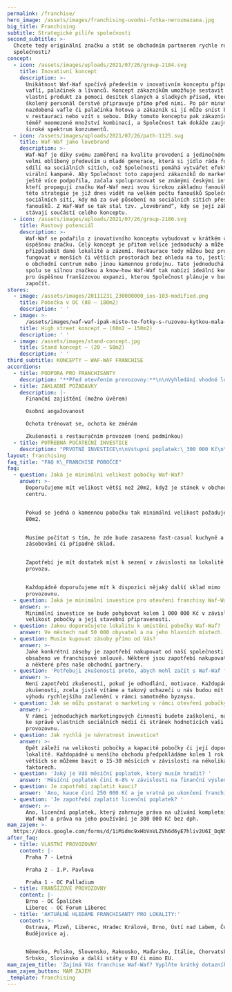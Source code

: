 ```yaml
---
permalink: /franchise/
hero_image: /assets/images/franchising-uvodni-fotka-nerozmazana.jpg
big_title: Franchising
subtitle: Strategické pilíře společnosti
second_subtitle: >-
  Chcete tedy originální značku a stát se obchodním partnerem rychle rostoucí
  společnosti?
concept:
  - icon: /assets/images/uploads/2021/07/26/group-2184.svg
    title: Inovativní koncept
    description: >-
      Unikátnost Waf-Waf spočívá především v inovativním konceptu přípravy
      vaflí, palačinek a lívanců. Koncept zákazníkům umožňuje sestavit si svůj
      vlastní produkt za pomocí desítek slaných a sladkých přísad, který pak
      školený personál čerstvě připravuje přímo před nimi. Po pár minutách je
      nazdobená vafle či palačinka hotova a zákazník si jí může sníst buď přímo
      v restauraci nebo vzít s sebou. Díky tomuto konceptu pak zákazníci mají
      téměř neomezené množství kombinací, a Společnost tak dokáže zaujmout
      široké spektrum konzumentů.
  - icon: /assets/images/uploads/2021/07/26/path-1125.svg
    title: Waf-Waf jako lovebrand
    description: >-
      Waf-Waf je díky svému zaměření na kvalitu provedení a jedinečnému zdobení
      velmi oblíbený především u mladé generace, která si jídlo ráda fotí a
      sdílí na sociálních sítích, což Společnosti pomáhá vytvářet efektivní
      virální kampaně. Aby Společnost toto zapojení zákazníků do marketingu
      ještě více podpořila, začala spolupracovat se známými českými influencery,
      kteří propagují značku Waf-Waf mezi svou širokou základnu fanoušků. Úspěch
      této strategie je již dnes vidět na velkém počtu fanoušků Společnosti na
      sociálních sítí, kdy má za své působení na sociálních sítích přes 32 tis.
      fanoušků. Z Waf-Waf se tak stal tzv. „lovebrand“, kdy se její zákazníci
      stávají součástí celého konceptu.
  - icon: /assets/images/uploads/2021/07/26/group-2186.svg
    title: Rustový potenciál
    description: >-
      Waf-Waf se podařilo z inovativního konceptu vybudovat v krátkém čase
      úspěšnou značku. Celý koncept je přitom velice jednoduchý a může se snadno
      přizpůsobit dané lokalitě a zázemí. Restaurace tedy můžou bez problému
      fungovat v menších či větších prostorách bez ohledu na to, jestli se jedná
      o obchodní centrum nebo jinou kamennou prodejnu. Tato jednoduchá koncepce
      spolu se silnou značkou a know-how Waf-Waf tak nabízí ideální kombinaci
      pro úspěšnou franšízovou expanzi, kterou Společnost plánuje v budoucnu
      započít.
stores:
  - image: /assets/images/20111231_230000000_ios-103-modified.png
    title: Pobočka v OC (80 – 180m2)
    description: ' '
  - image: >-
      /assets/images/waf-waf-ipak-misto-te-fotky-s-ruzovou-kytkou-mala-fotka-v-uvodnim-ramecku.jpg
    title: High street koncept – (60m2 – 150m2)
    description: ' '
  - image: /assets/images/stand-concept.jpg
    title: Stand koncept – (20 – 50m2)
    description: ' '
third_subtitle: KONCEPTY – WAF-WAF FRANCHISE
accordions:
  - title: PODPORA PRO FRANCHISANTY
    description: "**Před otevřením provozovny:**\n\nVyhledání vhodné lokality, nabídka z lokalit, které jsou k dispozici\n\nArchitektonická studie a projekt provozovny\n\nVýstavba a vybavení provozovny na klíč\n\nNábor a vyškolení\_kompletního personálu včetně Vás, kde Vás zasvětíme do jednotlivých procesů \_(provoz, kvalita, marketing, finance, personalistika, kontrola restaurací, věrnostní systém, software aj.)\n\n**Po otevření provozovny:**\n\nZajištění dodávky surovin, obalů a ostatních materiálů (zejména marketingových) včetně technologie a\_logistiky\n\nPodpora centrály Waf-Waf\n\nNastavení marketingové strategie a pomoc při lokálním marketingu\n\nKontrolní systémy provozovny\n\nKompletní softwarové vybavení – pokladní systém, sklady\n\nHodnocení Vaší výkonnosti a hledání optimálního řešení\n\nVývoj a dodržování standardů značky"
  - title: ZÁKLADNÍ POŽADAVKY
    description: |-
      Finanční zajištění (možno úvěrem)

      Osobní angažovanost

      Ochota trénovat se, ochota ke změnám

      Zkušenosti s restauračním provozem (není podmínkou)
  - title: POTŘEBNÁ POČÁTEČNÍ INVESTICE
    description: "PRVOTNÍ INVESTICE\n\nVstupní poplatek:\_300 000 Kč\n\nKauce:\_250 000 Kč\n\nInvestice:\_od cca. 1 mil. v\_závislosti na výběru typu provozu\n\nDále je potřeba se připravit na náklady spojené s otevřením provozovny:  \nškolení zaměstnanců, prvotní náklady na nákup zbož\n\nMĚSÍČNÍ POPLATKY\n\nFranšízový poplatek:\_6-8 % z\_tržby v závislosti na finančních výsledcích.\n\nPROVOZNÍ NÁKLADY\n\nNájemné a energie\n\nMzdové a personální náklady\n\nSuroviny, obaly a logistika\n\nMarketing v\_rámci\_a okolí\_provozovny\n\nIT a Systémy\n\nKontrolní mechanismy provozovny\n\nOstatní provozní, režijní a finanční náklady\n\nSmlouva se uzavírá na dobu 5 let. Návratnosti investic lze dosáhnout během 12-24 měsíců."
layout: franchising
faq_title: "FAQ K\_FRANCHISE POBOČCE"
faq:
  - question: Jaká je minimální velikost pobočky Waf-Waf?
    answer: >-
      Doporučujeme mít velikost větší než 20m2, když je stánek v obchodním
      centru.


      Pokud se jedná o kamennou pobočku tak minimální velikost požadujeme mít
      80m2.


      Musíme počítat s tím, že zde bude zasazena fast-casual kuchyně a take
      zásobování či případně sklad.


      Zapotřebí je mít dostatek míst k sezení v závislosti na lokalitě a typu
      provozu.


      Každopádně doporučujeme mít k dispozici nějaký další sklad mimo
      provozovnu.
  - question: Jaká je minimální investice pro otevření franchisy Waf-Waf?
    answer: >-
      Minimální investice se bude pohybovat kolem 1 000 000 Kč v závislosti na
      velikost pobočky a její stavební připravenosti.
  - question: Jakou doporučujete lokalitu k umístění pobočky Waf-Waf?
    answer: Ve městech nad 50 000 obyvatel a na jeho hlavních místech.
  - question: Musím kupovat zásoby přímo od Vás?
    answer: >-
      Jaké konkrétní zásoby je zapotřebí nakupovat od naší společnosti je
      obsaženo ve franchisové smlouvě. Některé jsou zapotřebí nakupovat napřímo
      a některé přes naše obchodní partnery.
  - question: 'Potřebuji zkušenosti proto, abych mohl začít s Waf-Waf franchise?'
    answer: >-
      Není zapotřebí zkušeností, pokud je odhodlání, motivace. Každopádně
      zkušenosti, zcela jistě vítáme a takový uchazeči u nás budou mít určitou
      výhodu rychlejšího začlenění v rámci samotného byznysu.
  - question: Jak se můžu postarat o marketing v rámci otevření pobočky Waf-Waf?
    answer: >-
      V rámci jednoduchých marketingových činnosti budete zaškoleni, například
      ke správě vlastních sociálních médií či stránek hodnotících vaši
      provozovnu.
  - question: Jak rychlá je návratnost investice?
    answer: >-
      Opět záleží na velikosti pobočky a kapacitě pobočky či její doporučené
      lokalitě. Každopádně u menšího obchodu předpokládáme kolem 1 rok a u
      větších se můžeme bavit o 15-30 měsících v závislosti na několika
      faktorech.
  - question: 'Jaký je Váš měsíční poplatek, který musím hradit? '
    answer: 'Měsíční poplatek činí 6-8% v závislosti na finanční výsledcích. '
  - question: Je zapotřebí zaplatit kauci?
    answer: 'Ano, kauce činí 250 000 Kč a je vratná po ukončení franchisingové smlouvy.'
  - question: 'Je zapotřebí zaplatit licenční poplatek? '
    answer: >-
      Ano, licenční poplatek, který zahrnuje práva na užívání kompletního brandu
      Waf-Waf a práva na jeho používání je 300 000 Kč bez dph.
mam_zajem: >-
  https://docs.google.com/forms/d/1iMidmc9xHbVnVLZVh6d6yE7hliv2U6I_DqN5lSW_3vI/prefill
after_faq:
  - title: VLASTNÍ PROVOZOVNY
    content: |-
      Praha 7 - Letná

      Praha 2 - I.P. Pavlova

      Praha 1 - OC Palladium
  - title: FRANŠÍZOVÉ PROVOZOVNY
    content: |-
      Brno - OC Špalíček
      Liberec - OC Forum Liberec
  - title: 'AKTUÁLNĚ HLEDÁME FRANCHISANTY PRO LOKALITY:'
    content: >-
      Ostrava, Plzeň, Liberec, Hradec Králové, Brno, Ústí nad Labem, České
      Budějovice aj. 


      Německo, Polsko, Slovensko, Rakousko, Maďarsko, Itálie, Chorvatsko,
      Srbsko, Slovinsko a další státy v EU či mimo EU. 
mam_zajem_title: 'Zajímá Vás franchise Waf-Waf? Vyplňte krátký dotazník, děkujeme. '
mam_zajem_button: MAM ZAJEM
_template: franchising
---
```



